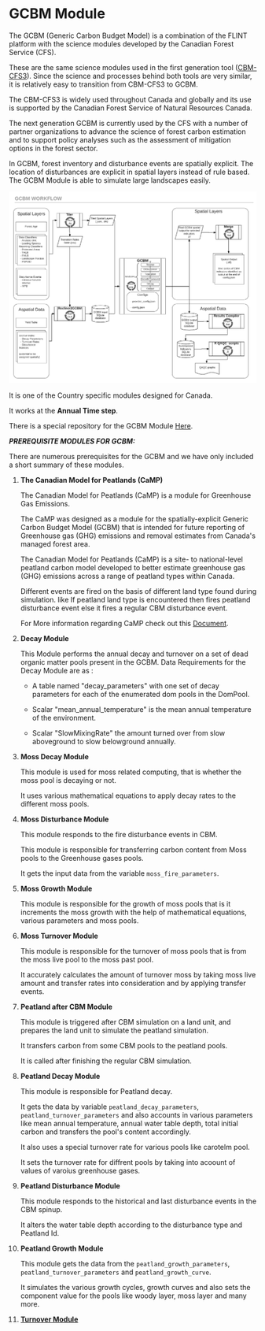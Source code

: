 # GCBM Module

The GCBM (Generic Carbon Budget Model) is a combination of the FLINT platform with the science modules developed by the Canadian Forest Service (CFS).

These are the same science modules used in the first generation tool ([CBM-CFS3](https://www.nrcan.gc.ca/climate-change/impacts-adaptations/climate-change-impacts-forests/carbon-accounting/carbon-budget-model/cbm-cfs3/13089)). Since the science and processes behind both tools are very similar, it is relatively easy to transition from CBM-CFS3 to GCBM.

The CBM-CFS3 is widely used throughout Canada and globally and its use is supported by the Canadian Forest Service of Natural Resources Canada.

The next generation GCBM is currently used by the CFS with a number of partner organizations to advance the science of forest carbon estimation and to support policy analyses such as the assessment of mitigation options in the forest sector.

In GCBM, forest inventory and disturbance events are spatially explicit. The location of disturbances are explicit in spatial layers instead of rule based. The GCBM Module is able to simulate large landscapes easily.

![image](assets/gcbm.png)

It is one of the Country specific modules designed for Canada.

It works at the **Annual Time step**.

There is a special repository for the GCBM Module [Here](https://github.com/moja-global/moja.canada/tree/develop).

***PREREQUISITE MODULES FOR GCBM:*** 

There are numerous prerequisites for the GCBM and we have only included a short summary of these modules.


1. **The Canadian Model for Peatlands (CaMP)** 
    
    The Canadian Model for Peatlands (CaMP) is a module for Greenhouse Gas Emissions.

    The CaMP was designed as a module for the spatially-explicit Generic Carbon Budget Model (GCBM) that is intended for future reporting of Greenhouse gas (GHG) emissions and removal estimates from Canada's managed forest area. 

    The Canadian Model for Peatlands (CaMP) is a site- to national-level peatland carbon model developed to better estimate greenhouse gas (GHG) emissions across a range of peatland types within Canada.

    Different events are fired on the basis of different land type found during simulation.
    like If peatland land type is encountered then fires peatland disturbance event else it fires a regular CBM disturbance event.

    For More information regarding CaMP check out this [Document](https://www.sciencedirect.com/science/article/pii/S0304380020302350).

2. **Decay Module**

    This Module performs the annual decay and turnover on a set of dead organic matter pools present in the GCBM.
    Data Requirements for the Decay Module are as :
    
    - A table named "decay_parameters" with one set of decay parameters for each of the enumerated dom pools in the DomPool.

    - Scalar "mean_annual_temperature" is the mean annual temperature of the environment.

    - Scalar "SlowMixingRate" the amount turned over from slow aboveground to slow belowground annually.

3. **Moss Decay Module**

    This module is used for moss related computing, that is whether the moss pool is decaying or not.
    
    It uses various mathematical equations to apply decay rates to the different moss pools.

4.  **Moss Disturbance Module**

    This module responds to the fire disturbance events in CBM.
    
    This module is responsible for transferring carbon content from Moss pools to the Greenhouse gases pools.
    
    It gets the input data from the variable ```moss_fire_parameters```.

5. **Moss Growth Module**

    This module is responsible for the growth of moss pools that is it increments the moss growth with the help of mathematical equations, various parameters and moss pools.

6. **Moss Turnover Module**

    This module is responsible for the turnover of moss pools that is from the moss live pool to the moss past pool.
    
    It accurately calculates the amount of turnover moss by taking moss live amount and transfer rates into consideration and by applying transfer events. 

7. **Peatland after CBM Module**

    This module is triggered after CBM simulation on a land unit, and prepares the land unit to simulate the peatland simulation.

    It transfers carbon from some CBM pools to  the peatland pools. 
    
    It is called after finishing the regular CBM simulation.

8. **Peatland Decay Module**

    This module is responsible for Peatland decay.
    
    It gets the data by variable ```peatland_decay_parameters```, ```peatland_turnover_parameters``` and also accounts in various parameters like mean annual temperature, annual water table depth, total initial carbon and transfers the pool's content accordingly.

    It also uses a special turnover rate for various pools like carotelm pool.

    It sets the turnover rate for diffrent pools by taking into acoount of values of varoius greenhouse gases.

9. **Peatland Disturbance Module**

    This module responds to the historical and last disturbance events in the CBM spinup.
    
    It alters the water table depth according to the disturbance type and Peatland Id. 

10. **Peatland Growth Module**

    This module gets the data from the ```peatland_growth_parameters```, ```peatland_turnover_parameters``` and ```peatland_growth_curve```.
    
    It simulates the various growth cycles, growth curves and also sets the component value for the pools like woody layer, moss layer and many more. 

14. **[Turnover Module](https://github.com/moja-global/Google.Season.of.Documentation/blob/master/modules-development/turnover-module.md)**

